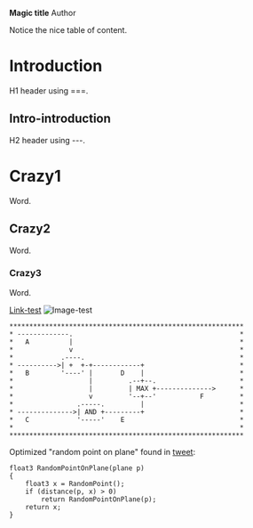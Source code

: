 **Magic title**
				Author

Notice the nice table of content.

Introduction
============
H1 header using ===.

Intro-introduction
------------------
H2 header using ---.

# Crazy1
Word.

## Crazy2
Word.

### Crazy3
Word.

[Link-test](https://www.google.com)
![Image-test](https://www.google.se/images/branding/googlelogo/1x/googlelogo_color_272x92dp.png)


	***********************************************************
	* -------------.                                          *
	*   A          |                                          *
	*              v                                          *
	*            .----.                                       *
	* ---------->| +  +-+------------+                        *
	*   B        '----' |       D    |                        *
	*                   |         .--+--.                     *
	*                   |         | MAX +-------------->      *
	*                   v         '--+--'           F         *
	*                .-----.         |                        *
	* -------------->| AND +---------+                        *
	*   C            '-----'    E                             *
	*                                                         *
	***********************************************************


Optimized "random point on plane" found in [tweet](https://twitter.com/Donzanoid/status/943221772958257154):

~~~~~~~~~~~~~~~~~~~~
float3 RandomPointOnPlane(plane p)
{
    float3 x = RandomPoint();
    if (distance(p, x) > 0)
        return RandomPointOnPlane(p);
    return x;
}
~~~~~~~~~~~~~~~~~~~~
